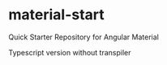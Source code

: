 # material-start
Quick Starter Repository for Angular Material

Typescript version without transpiler
